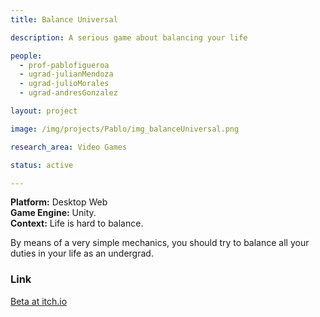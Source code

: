 ```yaml
---
title: Balance Universal

description: A serious game about balancing your life

people:
  - prof-pablofigueroa
  - ugrad-julianMendoza
  - ugrad-julioMorales
  - ugrad-andresGonzalez

layout: project

image: /img/projects/Pablo/img_balanceUniversal.png

research_area: Video Games

status: active

---
```


<b>Platform:</b> Desktop Web <br>
<b>Game Engine:</b> Unity.<br>
<b>Context:</b> Life is hard to balance.<br>

By means of a very simple mechanics, you should try to balance all your duties in your life as an undergrad.

<h3>Link</h3>

<a href="https://pg-21ii-2.itch.io/balance-universal-beta">Beta at itch.io</a>
